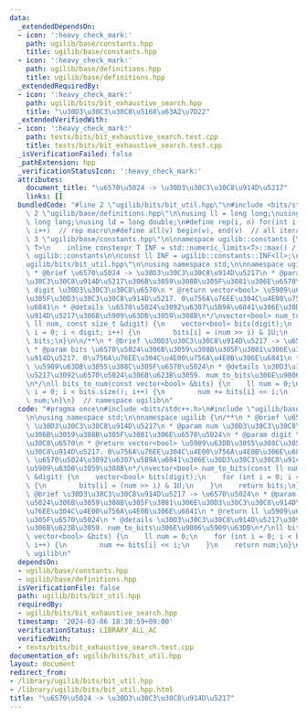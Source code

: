 ```yaml
---
data:
  _extendedDependsOn:
  - icon: ':heavy_check_mark:'
    path: ugilib/base/constants.hpp
    title: ugilib/base/constants.hpp
  - icon: ':heavy_check_mark:'
    path: ugilib/base/definitions.hpp
    title: ugilib/base/definitions.hpp
  _extendedRequiredBy:
  - icon: ':heavy_check_mark:'
    path: ugilib/bits/bit_exhaustive_search.hpp
    title: "\u30D3\u30C3\u30C8\u5168\u63A2\u7D22"
  _extendedVerifiedWith:
  - icon: ':heavy_check_mark:'
    path: tests/bits/bit_exhaustive_search.test.cpp
    title: tests/bits/bit_exhaustive_search.test.cpp
  _isVerificationFailed: false
  _pathExtension: hpp
  _verificationStatusIcon: ':heavy_check_mark:'
  attributes:
    document_title: "\u6570\u5024 -> \u30D3\u30C3\u30C8\u914D\u5217"
    links: []
  bundledCode: "#line 2 \"ugilib/bits/bit_util.hpp\"\n#include <bits/stdc++.h>\n#line\
    \ 2 \"ugilib/base/definitions.hpp\"\n\nusing ll = long long;\nusing ull = unsigned\
    \ long long;\nusing ld = long double;\n#define rep(i, n) for(int i = 0; i < (int)(n);\
    \ i++)  // rep macro\n#define all(v) begin(v), end(v)  // all iterator\n#line\
    \ 3 \"ugilib/base/constants.hpp\"\n\nnamespace ugilib::constants {\n    template<typename\
    \ T>\n    inline constexpr T INF = std::numeric_limits<T>::max() / 4;\n} // namespace\
    \ ugilib::constants\n\nconst ll INF = ugilib::constants::INF<ll>;\n#line 4 \"\
    ugilib/bits/bit_util.hpp\"\n\nusing namespace std;\n\nnamespace ugilib {\n/**\n\
    \ * @brief \u6570\u5024 -> \u30D3\u30C3\u30C8\u914D\u5217\n * @param num \u30D3\
    \u30C3\u30C8\u914D\u5217\u306B\u3059\u308B\u305F\u3081\u306E\u6570\u5024\n * @param\
    \ digit \u30D3\u30C3\u30C8\u6570\n * @return vector<bool> \u5909\u63DB\u3055\u308C\
    \u305F\u30D3\u30C3\u30C8\u914D\u5217. 0\u756A\u76EE\u304C\u4E00\u756A\u4E0B\u306E\
    \u6841\n * @details \u6570\u5024\u3092\u6307\u5B9A\u6841\u306E\u30D3\u30C3\u30C8\
    \u914D\u5217\u306B\u5909\u63DB\u3059\u308B\n*/\nvector<bool> num_to_bits(const\
    \ ll num, const size_t &digit) {\n    vector<bool> bits(digit);\n    for (int\
    \ i = 0; i < digit; i++) {\n        bits[i] = (num >> i) & 1U;\n    }\n    return\
    \ bits;\n}\n\n/**\n * @brief \u30D3\u30C3\u30C8\u914D\u5217 -> \u6570\u5024\n\
    \ * @param bits \u6570\u5024\u306B\u3059\u308B\u305F\u3081\u306E\u30D3\u30C3\u30C8\
    \u914D\u5217. 0\u756A\u76EE\u304C\u4E00\u756A\u4E0B\u306E\u6841\n * @return ll\
    \ \u5909\u63DB\u3055\u308C\u305F\u6570\u5024\n * @details \u30D3\u30C3\u30C8\u914D\
    \u5217\u3092\u6570\u5024\u306B\u623B\u3059. num_to_bits\u306E\u9006\u5909\u63DB\
    \n*/\nll bits_to_num(const vector<bool> &bits) {\n    ll num = 0;\n    for (int\
    \ i = 0; i < bits.size(); i++) {\n        num += bits[i] << i;\n    }\n    return\
    \ num;\n}\n}  // namespace ugilib\n"
  code: "#pragma once\n#include <bits/stdc++.h>\n#include \"ugilib/base/constants.hpp\"\
    \n\nusing namespace std;\n\nnamespace ugilib {\n/**\n * @brief \u6570\u5024 ->\
    \ \u30D3\u30C3\u30C8\u914D\u5217\n * @param num \u30D3\u30C3\u30C8\u914D\u5217\
    \u306B\u3059\u308B\u305F\u3081\u306E\u6570\u5024\n * @param digit \u30D3\u30C3\
    \u30C8\u6570\n * @return vector<bool> \u5909\u63DB\u3055\u308C\u305F\u30D3\u30C3\
    \u30C8\u914D\u5217. 0\u756A\u76EE\u304C\u4E00\u756A\u4E0B\u306E\u6841\n * @details\
    \ \u6570\u5024\u3092\u6307\u5B9A\u6841\u306E\u30D3\u30C3\u30C8\u914D\u5217\u306B\
    \u5909\u63DB\u3059\u308B\n*/\nvector<bool> num_to_bits(const ll num, const size_t\
    \ &digit) {\n    vector<bool> bits(digit);\n    for (int i = 0; i < digit; i++)\
    \ {\n        bits[i] = (num >> i) & 1U;\n    }\n    return bits;\n}\n\n/**\n *\
    \ @brief \u30D3\u30C3\u30C8\u914D\u5217 -> \u6570\u5024\n * @param bits \u6570\
    \u5024\u306B\u3059\u308B\u305F\u3081\u306E\u30D3\u30C3\u30C8\u914D\u5217. 0\u756A\
    \u76EE\u304C\u4E00\u756A\u4E0B\u306E\u6841\n * @return ll \u5909\u63DB\u3055\u308C\
    \u305F\u6570\u5024\n * @details \u30D3\u30C3\u30C8\u914D\u5217\u3092\u6570\u5024\
    \u306B\u623B\u3059. num_to_bits\u306E\u9006\u5909\u63DB\n*/\nll bits_to_num(const\
    \ vector<bool> &bits) {\n    ll num = 0;\n    for (int i = 0; i < bits.size();\
    \ i++) {\n        num += bits[i] << i;\n    }\n    return num;\n}\n}  // namespace\
    \ ugilib\n"
  dependsOn:
  - ugilib/base/constants.hpp
  - ugilib/base/definitions.hpp
  isVerificationFile: false
  path: ugilib/bits/bit_util.hpp
  requiredBy:
  - ugilib/bits/bit_exhaustive_search.hpp
  timestamp: '2024-03-06 18:30:59+09:00'
  verificationStatus: LIBRARY_ALL_AC
  verifiedWith:
  - tests/bits/bit_exhaustive_search.test.cpp
documentation_of: ugilib/bits/bit_util.hpp
layout: document
redirect_from:
- /library/ugilib/bits/bit_util.hpp
- /library/ugilib/bits/bit_util.hpp.html
title: "\u6570\u5024 -> \u30D3\u30C3\u30C8\u914D\u5217"
---
```

